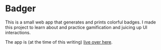 # Badger

This is a small web app that generates and prints colorful badges. I made this project to learn about and practice gamification and juicing up UI interactions.

The app is (at the time of this writing) [live over here](https://badger.caseybrant.com).
